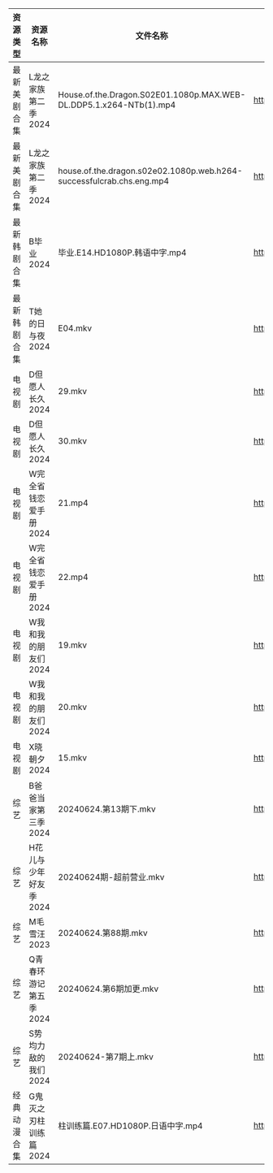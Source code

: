 | 资源类型   | 资源名称          | 文件名称                                                                 | 分享链接                                      | 更新时间                |
| ------ | ------------- | -------------------------------------------------------------------- | ----------------------------------------- | ------------------- |
| 最新美剧合集 | L龙之家族第二季2024  | House.of.the.Dragon.S02E01.1080p.MAX.WEB-DL.DDP5.1.x264-NTb(1).mp4   | https://www.alipan.com/s/DyvLf3chM2K      | 2024-06-24 12:09:14 |
| 最新美剧合集 | L龙之家族第二季2024  | house.of.the.dragon.s02e02.1080p.web.h264-successfulcrab.chs.eng.mp4 | https://www.alipan.com/s/DyvLf3chM2K      | 2024-06-24 12:09:14 |
| 最新韩剧合集 | B毕业2024       | 毕业.E14.HD1080P.韩语中字.mp4                                              | https://www.alipan.com/s/fop9uyywL8B      | 2024-06-24 08:05:08 |
| 最新韩剧合集 | T她的日与夜2024    | E04.mkv                                                              | https://www.alipan.com/s/nnyTdgGkMzK      | 2024-06-24 00:09:43 |
| 电视剧    | D但愿人长久2024    | 29.mkv                                                               | https://www.alipan.com/s/FhuZUhrsRyc      | 2024-06-24 00:05:12 |
| 电视剧    | D但愿人长久2024    | 30.mkv                                                               | https://www.alipan.com/s/FhuZUhrsRyc      | 2024-06-24 00:05:12 |
| 电视剧    | W完全省钱恋爱手册2024 | 21.mp4                                                               | https://www.alipan.com/s/6gtSZmCtHmc      | 2024-06-24 00:06:51 |
| 电视剧    | W完全省钱恋爱手册2024 | 22.mp4                                                               | https://www.alipan.com/s/6gtSZmCtHmc      | 2024-06-24 00:06:51 |
| 电视剧    | W我和我的朋友们2024  | 19.mkv                                                               | https://www.alipan.com/s/e9GsReG5oro      | 2024-06-24 14:07:08 |
| 电视剧    | W我和我的朋友们2024  | 20.mkv                                                               | https://www.alipan.com/s/e9GsReG5oro      | 2024-06-24 14:07:08 |
| 电视剧    | X晓朝夕2024      | 15.mkv                                                               | https://www.alipan.com/s/xPX4YgDfFos      | 2024-06-24 14:07:24 |
| 综艺     | B爸爸当家第三季2024  | 20240624.第13期下.mkv                                                   | https://www.alipan.com/s/CZcWZGAe35k      | 2024-06-24 14:07:32 |
| 综艺     | H花儿与少年好友季2024 | 20240624期-超前营业.mkv                                                   | https://www.alipan.com/s/F192eKH9dMy      | 2024-06-24 14:07:57 |
| 综艺     | M毛雪汪2023      | 20240624.第88期.mkv                                                    | https://www.aliyundrive.com/s/asPqfgPRqAg | 2024-06-24 14:08:12 |
| 综艺     | Q青春环游记第五季2024 | 20240624.第6期加更.mkv                                                   | https://www.alipan.com/s/t3StjPH9G3k      | 2024-06-24 14:08:33 |
| 综艺     | S势均力敌的我们2024  | 20240624-第7期上.mkv                                                    | https://www.alipan.com/s/XsFhEtje2h7      | 2024-06-24 18:08:33 |
| 经典动漫合集 | G鬼灭之刃柱训练篇2024 | 柱训练篇.E07.HD1080P.日语中字.mp4                                            | https://www.alipan.com/s/TUbwt4s24F2      | 2024-06-24 00:10:11 |
